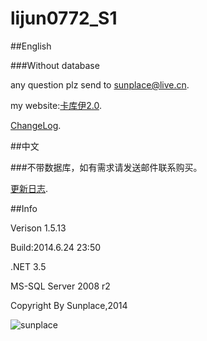 lijun0772_S1
=================
##English

###Without database

any question plz send to [sunplace@live.cn](mailto:sunplace@live.cn).

my website:[卡库伊2.0](http://www.jsunplace.com).

[ChangeLog](http://www.lijun0772.com/about.html).

##中文

###不带数据库，如有需求请发送邮件联系购买。

[更新日志](http://www.lijun0772.com/about.html).

##Info

Verison 1.5.13

Build:2014.6.24 23:50

.NET 3.5

MS-SQL Server 2008 r2

Copyright By Sunplace,2014

![sunplace](http://www.jsunplace.com/copyright_by_sunplace.png)
